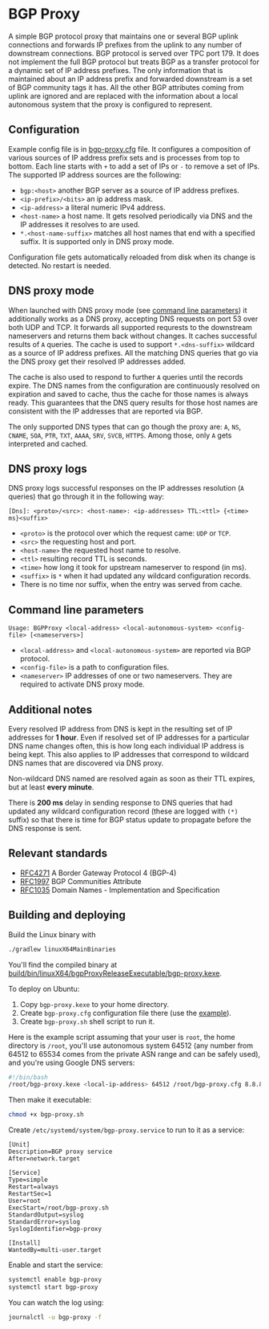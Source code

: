 # BGP Proxy

A simple BGP protocol proxy that maintains one or several BGP uplink connections and forwards IP prefixes from the uplink
to any number of downstream connections. BGP protocol is served over TPC port 179. 
It does not implement the full BGP protocol but treats BGP as a transfer protocol for a dynamic set of IP address prefixes. 
The only information that is maintained about an IP address prefix and forwarded downstream is a set of BGP community 
tags it has. All the other BGP attributes coming from uplink are ignored and are replaced with the information about 
a local autonomous system that the proxy is configured to represent. 

## Configuration

Example config file is in [bgp-proxy.cfg](bgp-proxy.cfg) file. It configures a composition of various sources 
of IP address prefix sets and is processes from top to bottom. Each line starts with `+` to add a set of IPs or
`-` to remove a set of IPs. The supported IP address sources are the following:

* `bgp:<host>` another BGP server as a source of IP address prefixes.
* `<ip-prefix>/<bits>` an ip address mask.
* `<ip-address>` a literal numeric IPv4 address.
* `<host-name>` a host name. It gets resolved periodically via DNS and the IP addresses it resolves to are used.
* `*.<host-name-suffix>` matches all host names that end with a specified suffix. It is supported only in DNS proxy mode. 

Configuration file gets automatically reloaded from disk when its change is detected. No restart is needed.

## DNS proxy mode

When launched with DNS proxy mode (see [command line parameters](#command-line-parameters)) it additionally works
as a DNS proxy, accepting DNS requests on port 53 over both UDP and TCP. It forwards all supported requrests to the
downstream nameservers and returns them back without changes. It caches successful results of `A` queries. 
The cache is used to support `*.<dns-suffix>` wildcard as a source of IP  address prefixes. 
All the matching DNS queries that go via the DNS proxy get their resolved IP addresses added.

The cache is also used to respond to further `A` queries until the records expire. The DNS names from the 
configuration are continuously resolved on expiration and saved to cache, thus the cache for those names is 
always ready. This guarantees that the DNS query results for those host names are consistent with the IP addresses 
that are reported via BGP. 

The only supported DNS types that can go though the proxy are: 
`A`, `NS`, `CNAME`, `SOA`, `PTR`, `TXT`, `AAAA`, `SRV`, `SVCB`, `HTTPS`. 
Among those, only `A` gets interpreted and cached. 

## DNS proxy logs

DNS proxy logs successful responses on the IP addresses resolution (`A` queries) that go through it in the following way:

```
[Dns]: <proto>/<src>: <host-name>: <ip-addresses> TTL:<ttl> {<time> ms}<suffix>
```

* `<proto>` is the protocol over which the request came: `UDP` or `TCP`.
* `<src>` the requesting host and port.
* `<host-name>` the requested host name to resolve.
* `<ttl>` resulting record TTL is seconds.
* `<time>` how long it took for upstream nameserver to respond (in ms).
* `<suffix>` is `*` when it had updated any wildcard configuration records.
* There is no time nor suffix, when the entry was served from cache.

## Command line parameters

```
Usage: BGPProxy <local-address> <local-autonomous-system> <config-file> [<nameservers>]
```

* `<local-address>` and `<local-autonomous-system>` are reported via BGP protocol.
* `<config-file>` is a path to configuration files.
* `<nameserver>` IP addresses of one or two nameservers. They are required to activate DNS proxy mode.

## Additional notes

Every resolved IP address from DNS is kept in the resulting set of IP addresses for **1 hour**. 
Even if resolved set of IP addresses for a particular DNS name changes often, this is how long each individual IP address
is being kept. This also applies to IP addresses that correspond to wildcard DNS names that are discovered via DNS proxy. 

Non-wildcard DNS named are resolved again as soon as their TTL expires, but at least **every minute**. 

There is **200 ms** delay in sending response to DNS queries that had updated any wildcard configuration record (these
are logged with `(*)` suffix) so that there is time for BGP status update to propagate before the DNS response is sent. 

## Relevant standards

* [RFC4271](https://www.rfc-editor.org/rfc/rfc4271) A Border Gateway Protocol 4 (BGP-4)
* [RFC1997](https://www.rfc-editor.org/rfc/rfc1997) BGP Communities Attribute
* [RFC1035](https://www.rfc-editor.org/rfc/rfc1035) Domain Names - Implementation and Specification

## Building and deploying

Build the Linux binary with

```bash
./gradlew linuxX64MainBinaries 
```

You'll find the compiled binary at 
[build/bin/linuxX64/bgpProxyReleaseExecutable/bgp-proxy.kexe](build/bin/linuxX64/bgpProxyReleaseExecutable/bgp-proxy.kexe).

To deploy on Ubuntu:

1. Copy `bgp-proxy.kexe` to your home directory.
2. Create `bgp-proxy.cfg` configuration file there (use the [example](bgp-proxy.cfg)).
3. Create `bgp-proxy.sh` shell script to run it.
 
Here is the example script assuming that your user is `root`, the home directory is `/root`, you'll use
autonomous system 64512 (any number from 64512 to 65534 comes from the private ASN range and can be safely used), 
and you're using Google DNS servers:

```bash
#!/bin/bash
/root/bgp-proxy.kexe <local-ip-address> 64512 /root/bgp-proxy.cfg 8.8.8.8 8.8.4.4
```

Then make it executable:

```bash
chmod +x bgp-proxy.sh
```

Create `/etc/systemd/system/bgp-proxy.service` to run to it as a service:

```
[Unit]
Description=BGP proxy service
After=network.target

[Service]
Type=simple
Restart=always
RestartSec=1
User=root
ExecStart=/root/bgp-proxy.sh
StandardOutput=syslog
StandardError=syslog
SyslogIdentifier=bgp-proxy

[Install]
WantedBy=multi-user.target
```

Enable and start the service:

```bash
systemctl enable bgp-proxy
systemctl start bgp-proxy
```

You can watch the log using:

```bash
journalctl -u bgp-proxy -f
```
